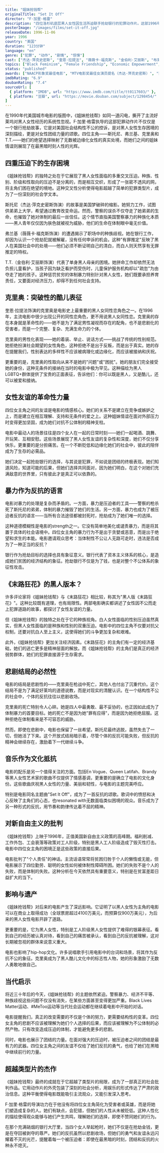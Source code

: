```yaml
---
title: "姐妹抢钱帮"
originalTitle: "Set It Off"
director: "F·加里·格雷"
description: "四位洛杉矶底层黑人女性因生活所迫联手抢劫银行的犯罪动作片。这部1996年的经典作品深刻展现了种族、阶级、性别的三重压迫，以及女性友谊在绝境中的力量，成为黑人女性主义电影的里程碑。"
posterImage: "/images/films/set-it-off.jpg"
releaseDate: 1996-11-06
year: 1996
country: "美国"
duration: "123分钟"
language: "en"
genre: ["犯罪", "动作", "剧情", "惊悚"]
cast: ["杰达·萍克史密斯", "奎恩·拉提法", "薇薇卡·福克斯", "金伯利·艾丽斯", "布莱尔·安德伍德"]
topics: ["Black Feminism", "Female Friendship", "Economic Empowerment", "Race and Gender", "Queer Identity", "Capitalism Critique"]
status: "published"
awards: ["NAACP形象奖最佳电影", "MTV电影奖最佳女演员提名（杰达·萍克史密斯）", "独立精神奖最佳新人表演（金伯利·艾丽斯）"]
imdbRating: "6.9"
doubanRating: "7.4"
sourceUrl: [
  { platform: "IMDB", url: "https://www.imdb.com/title/tt0117603/" },
  { platform: "豆瓣", url: "https://movie.douban.com/subject/1298454/" }
]
---
```


在1990年代美国城市电影的版图中，《姐妹抢钱帮》如同一道闪电，撕开了主流好莱坞对黑人女性经历的系统性忽视。F·加里·格雷执导的这部犯罪动作片不仅仅是一个银行抢劫故事，它是对美国社会结构性不公的控诉，是对黑人女性生存困境的深刻描绘，更是对女性团结力量的颂歌。四位主角——斯托尼、弗兰基、克里奥和T.T.——她们的绝望选择映射了无数被边缘化女性的真实处境，而她们之间的姐妹情谊则展现了在最黑暗时刻人性的光辉。

## 四重压迫下的生存困境

《姐妹抢钱帮》的独特之处在于它展现了黑人女性面临的多重交叉压迫。种族、性别、阶级和性取向的压迫不是分离的，而是相互交织，形成了一张密不透风的网，将主角们困在绝望的境地。这种交叉性分析使得电影超越了简单的犯罪类型片，成为了一份深刻的社会学文本。

斯托尼（杰达·萍克史密斯饰演）的故事是美国梦破碎的缩影。她努力工作，试图供弟弟上大学，希望通过教育改变命运。然而，警察的误杀不仅夺走了她弟弟的生命，也摧毁了她对体制的最后一丝信任。这个情节直指美国警察暴力的种族化本质——黑人青年仅仅因为肤色就被视为威胁，他们的生命在体制眼中毫无价值。

弗兰基（薇薇卡·福克斯饰演）的遭遇揭示了职场中的种族歧视。她在银行工作，却因为认识一个抢劫犯就被解雇，没有任何申诉的机会。这种"有罪推定"反映了黑人在美国社会中的处境——他们必须不断证明自己的清白，而白人则天然享有无罪推定的特权。

T.T.（金伯利·艾丽斯饰演）代表了单身黑人母亲的困境。她拼命工作却依然无法负担儿童看护，当孩子因为缺乏看护而受伤时，儿童保护服务机构却以"疏忽"为由夺走了她的孩子。这种惩罚贫穷的体制暴力特别针对黑人女性，她们既要承担养育责任，又要面对经济压力，却得不到任何社会支持。

## 克里奥：突破性的酷儿表征

奎恩·拉提法饰演的克里奥是电影史上最重要的黑人女同性恋角色之一。在1996年，主流电影中很少出现公开的同性恋角色，更不用说黑人女同性恋。克里奥的存在本身就是革命性的——她不是为了满足男性凝视而存在的配角，也不是悲剧化的受害者，而是一个完整、复杂、充满生命力的个体。

克里奥的男性化表现——她的着装、举止、说话方式——挑战了传统的性别规范。她拒绝扮演社会期望的女性角色，这种拒绝不是出于反叛，而是出于真实。她的存在提醒我们，性别表达的多样性不应该被病理化或边缘化，而应该被接纳和庆祝。

更重要的是，克里奥的性取向从来不是她的"问题"或"困扰"。她的朋友们完全接受她的身份，这种无条件的接纳在当时的电影中极为罕见。这种描绘为黑人LGBTQ+群体提供了宝贵的正面表征，告诉他们：你可以既是黑人，又是酷儿，还可以被爱和接纳。

## 女性友谊的革命性力量

四位女主角之间的友谊是电影的情感核心。她们的关系不是建立在竞争或嫉妒之上，而是建立在相互理解、支持和无条件的爱之上。这种姐妹情谊在面对外部压力时变得更加坚固，成为她们对抗不公体制的精神支柱。

电影中最动人的场景往往是四个女人在一起的日常时刻——她们一起喝酒、跳舞、开玩笑、互相安慰。这些场景展现了黑人女性友谊的复杂性和深度，她们不仅分享快乐，更重要的是分担痛苦。在一个不断贬低和边缘化她们的社会中，彼此的陪伴成为了生存的必需品。

她们决定一起抢劫银行的选择，与其说是犯罪，不如说是团结的终极表现。她们知道风险，知道可能的后果，但她们选择共同面对，因为她们明白，在这个对她们充满敌意的世界里，只有彼此才是真正可以依靠的。

## 暴力作为反抗的语言

电影对暴力的处理是复杂而矛盾的。一方面，暴力是压迫者的工具——警察的枪杀死了斯托尼的弟弟，体制的暴力摧毁了她们的生活。另一方面，暴力也成为了被压迫者反抗的语言——当所有合法途径都被封死时，抢劫成为了她们唯一的选择。

这种道德模糊性是电影的strength之一。它没有简单地美化或谴责暴力，而是将其置于具体的社会语境中。四位女主角的暴力行为不是出于贪婪或恶意，而是出于绝望和求生的本能。电影邀请观众思考：当体制性不公让人无路可走时，违法是否成为了一种正当的反抗？

银行作为抢劫目标的选择也具有象征意义。银行代表了资本主义体系的核心，是造成她们贫困的经济结构的象征。抢劫银行不仅是为了钱，也是对整个不公体系的象征性攻击。

## 《末路狂花》的黑人版本？

许多评论家将《姐妹抢钱帮》与《末路狂花》相比较，称其为"黑人版《末路狂花》"。这种比较既有道理，也有局限性。两部电影确实都讲述了女性因不公而走上犯罪道路的故事，都探讨了女性友谊的力量。

但《姐妹抢钱帮》的独特之处在于它的种族视角。白人女性面临的性别压迫虽然真实，但黑人女性面临的是种族和性别的双重压迫。电影中的四位主角不仅要对抗父权制，还要对抗白人至上主义，这使得她们的斗争更加复杂和艰难。

此外，《姐妹抢钱帮》更加关注经济因素。《末路狂花》的主角们有一定的经济基础，她们的逃亡更多是精神层面的解放。而《姐妹抢钱帮》的主角们是真正的经济弱势群体，她们的犯罪直接源于生存需求。

## 悲剧结局的必然性

电影的结局是悲剧性的——克里奥在枪战中死亡，其他人也付出了沉重代价。这个结局不是为了满足好莱坞的道德说教，而是对现实的清醒认识。在一个结构性不公的社会中，个体的反抗往往以悲剧收场。

克里奥的死亡特别令人心碎。她是四人中最勇敢、最不妥协的，也正因如此成为了体制暴力的首要目标。她的死亡不是因为她"罪有应得"，而是因为她拒绝屈服。这种拒绝在体制看来是不可容忍的威胁。

然而，即使在悲剧中，电影也保留了一丝希望。斯托尼最终逃脱，虽然失去了一切，但她活了下来。这个开放式结局暗示着，尽管个体的反抗可能失败，但反抗的精神会继续存在，激励着下一代继续斗争。

## 音乐作为文化抵抗

电影的配乐是另一个值得关注的方面。包括En Vogue、Queen Latifah、Brandy等黑人女性艺术家的歌曲不仅提供了情感基调，更重要的是确立了电影的文化身份。这些歌曲庆祝黑人女性的力量、美丽和韧性，与电影的主题完美呼应。

特别是电影同名主题曲"Set It Off"，成为了一首反抗的颂歌。歌词中的愤怒和决心反映了主角们的心态，也resonated with无数面临类似困境的观众。音乐成为了另一种形式的反抗，用节奏和韵律传达着不屈的精神。

## 对新自由主义的批判

《姐妹抢钱帮》上映于1996年，正值美国新自由主义政策的高峰期。福利削减、工作外包、工会衰落等政策对工人阶级，特别是黑人工人阶级造成了毁灭性打击。电影中四位女主角的困境正是这些政策的直接后果。

电影批判了"个人责任"的神话。主流话语常常将贫困归咎于个人的懒惰或无能，但电影展示了四位勤劳、聪明的女性如何被体制性障碍所困。她们的失败不是个人的失败，而是体制的失败。这种分析在今天依然具有重要意义，特别是在贫富差距日益扩大的当下。

## 影响与遗产

《姐妹抢钱帮》对后来的电影产生了深远影响。它证明了以黑人女性为主角的电影可以在商业上取得成功（全球票房超过4100万美元，而预算仅900万美元），为后来的黑人女性电影开辟了道路。

更重要的是，它为黑人女性，特别是工人阶级黑人女性提供了难得的银幕表征。看到自己的经历被认真对待，看到自己的痛苦被承认，看到自己的反抗被理解，这对长期被忽视的群体来说意义重大。

电影也影响了hip-hop文化。许多说唱歌手引用电影中的台词和场景，将其作为反抗不公的象征。克里奥成为了黑人酷儿文化中的标志性人物，她的形象激励了无数人勇敢地做自己。

## 当代启示

将近三十年后的今天，《姐妹抢钱帮》的主题依然紧迫。警察暴力、经济不平等、种族歧视这些问题不仅没有消失，在某些方面甚至变得更加严重。Black Lives Matter运动、#MeToo运动等当代社会运动都在继续着电影中开始的对话。

电影提醒我们，真正的改变需要的不仅是个体的努力，更需要结构性的变革。四位女主角的悲剧不应该被理解为她们个人选择的后果，而应该被理解为不公体制的必然产物。只有改变造成压迫的体制，才能避免更多的悲剧。

同时，电影也展示了团结的力量。在面对强大的压迫时，被压迫者之间的团结是最有力的武器。四位女主角之间的友谊不仅给了她们反抗的勇气，也给了她们在黑暗中继续前行的力量。

## 超越类型片的杰作

《姐妹抢钱帮》最终的成就在于它超越了类型片的局限，成为了一部真正的社会批判作品。它用动作片的外壳包装了深刻的社会分析，用娱乐的形式传达了严肃的政治信息。这种平衡使得电影既能吸引主流观众，又能引发深入思考。

F·加里·格雷的导演功力在于他没有将四位女主角简化为受害者或英雄，而是将她们塑造成复杂的人。她们有缺点，会犯错，但她们的人性从未被贬低。这种人性化的描绘使得观众能够与她们产生共鸣，理解她们的选择，即使不赞同她们的行为。

在那个充满硝烟的银行大厅里，当四个女人举起枪时，她们不仅是在抢劫金钱，更是在夺回被剥夺的尊严。她们的反抗虽然以悲剧收场，但她们的勇气和友谊永远闪耀着不灭的光芒，提醒着每一个被压迫者：即使在最黑暗的时刻，团结和反抗的火种永不熄灭。